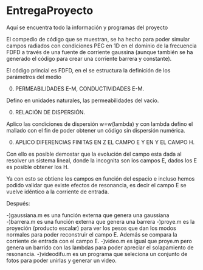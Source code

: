 # EntregaProyecto
Aquí se encuentra todo la información y programas del proyecto

El compedio de código que se muestran, se ha hecho para poder simular campos radiados con
condiciones PEC en 1D en el dominio de la frecuencia FDFD a través de una fuente de corriente
gaussina (aunque también se ha generado el código para crear una corriente barrera y constante).

El código princial es FDFD, en el se estructura la definición de los parámetros del medio

0) PERMEABILIDADES E-M, CONDUCTIVIDADES E-M. 

Defino en unidades naturales, las permeabilidades del vacio.

0) RELACIÓN DE DISPERSIÓN.  

Aplico las condiciones de dispersión w=w(lambda) y con lambda defino el mallado 
con el fin de poder obtener un código sin dispersión numérica.

0) APLICO DIFERENCIAS FINITAS EN Z EL CAMPO E Y EN Y EL CAMPO H.

Con ello es posible demostar que la evolución del campo esta dada al resolver
un sistema lineal, donde la incognita son los campos E, dados los E
es posible obtener los H. 

Ya con esto se obtiene los campos en función del espacio e incluso hemos podido 
validar que existe efectos de resonancia, es decir el campo E se vuelve idéntico 
a la corriente de entrada.

Después:

-)gaussiana.m es una función externa que genera una gaussiana
-)barrera.m es una función externa que genera una barrera
-)proye.m es la proyeción (producto escalar) para ver los pesos que dan 
los modos normales para poder reconstruir el campo E. Además se compara 
la corriente de entrada con el campo E.
-)video.m es igual que proye.m pero genera un barrido con las lambdas 
para poder apreciar el solapamiento de resonancia.
-)videodifu.m es un programa que seleciona un conjunto de fotos 
para poder unirlas y generar un video.



